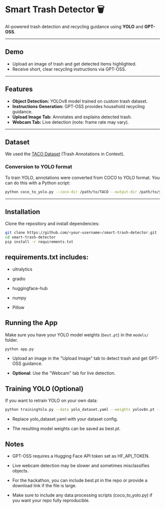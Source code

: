 # Smart Trash Detector 🗑️

AI-powered trash detection and recycling guidance using **YOLO** and **GPT-OSS**.

---

## Demo

- Upload an image of trash and get detected items highlighted.
- Receive short, clear recycling instructions via GPT-OSS.

---

## Features

- **Object Detection:** YOLOv8 model trained on custom trash dataset.
- **Instructions Generation:** GPT-OSS provides household recycling guidance.
- **Upload Image Tab:** Annotates and explains detected trash.
- **Webcam Tab:** Live detection (note: frame rate may vary).

---

## Dataset

We used the [TACO Dataset](https://huggingface.co/datasets/Zesky665/TACO) (Trash Annotations in Context).  

### Conversion to YOLO format

To train YOLO, annotations were converted from COCO to YOLO format. You can do this with a Python script:

```bash
python coco_to_yolo.py --coco-dir /path/to/TACO --output-dir /path/to/yolo --class-map classes.yaml
```
---
## Installation

Clone the repository and install dependencies:

```bash
git clone https://github.com/<your-username>/smart-trash-detector.git
cd smart-trash-detector
pip install -r requirements.txt
```

## requirements.txt includes:

- ultralytics

- gradio

- huggingface-hub

- numpy

- Pillow

## Running the App

Make sure you have your YOLO model weights (`best.pt`) in the `models/` folder.

```bash
python app.py
```

- Upload an image in the "Upload Image" tab to detect trash and get GPT-OSS guidance.

- **Optional**: Use the "Webcam" tab for live detection.

## Training YOLO (Optional)

If you want to retrain YOLO on your own data:

```bash
python trainingYolo.py --data yolo_dataset.yaml --weights yolov8n.pt --epochs 50
```

- Replace yolo_dataset.yaml with your dataset config.

- The resulting model weights can be saved as best.pt.

## Notes

- GPT-OSS requires a Hugging Face API token set as HF_API_TOKEN.

- Live webcam detection may be slower and sometimes misclassifies objects.

- For the hackathon, you can include best.pt in the repo or provide a download link if the file is large.

- Make sure to include any data processing scripts (coco_to_yolo.py) if you want your repo fully reproducible.